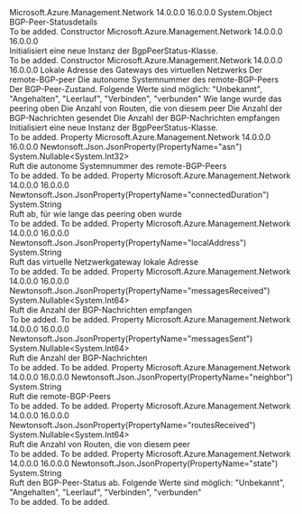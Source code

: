 <Type Name="BgpPeerStatus" FullName="Microsoft.Azure.Management.Network.Models.BgpPeerStatus">
  <TypeSignature Language="C#" Value="public class BgpPeerStatus" />
  <TypeSignature Language="ILAsm" Value=".class public auto ansi beforefieldinit BgpPeerStatus extends System.Object" />
  <TypeSignature Language="DocId" Value="T:Microsoft.Azure.Management.Network.Models.BgpPeerStatus" />
  <TypeSignature Language="VB.NET" Value="Public Class BgpPeerStatus" />
  <TypeSignature Language="F#" Value="type BgpPeerStatus = class" />
  <AssemblyInfo>
    <AssemblyName>Microsoft.Azure.Management.Network</AssemblyName>
    <AssemblyVersion>14.0.0.0</AssemblyVersion>
    <AssemblyVersion>16.0.0.0</AssemblyVersion>
  </AssemblyInfo>
  <Base>
    <BaseTypeName>System.Object</BaseTypeName>
  </Base>
  <Interfaces />
  <Docs>
    <summary>
            BGP-Peer-Statusdetails
            </summary>
    <remarks>To be added.</remarks>
  </Docs>
  <Members>
    <Member MemberName=".ctor">
      <MemberSignature Language="C#" Value="public BgpPeerStatus ();" />
      <MemberSignature Language="ILAsm" Value=".method public hidebysig specialname rtspecialname instance void .ctor() cil managed" />
      <MemberSignature Language="DocId" Value="M:Microsoft.Azure.Management.Network.Models.BgpPeerStatus.#ctor" />
      <MemberSignature Language="VB.NET" Value="Public Sub New ()" />
      <MemberType>Constructor</MemberType>
      <AssemblyInfo>
        <AssemblyName>Microsoft.Azure.Management.Network</AssemblyName>
        <AssemblyVersion>14.0.0.0</AssemblyVersion>
        <AssemblyVersion>16.0.0.0</AssemblyVersion>
      </AssemblyInfo>
      <Parameters />
      <Docs>
        <summary>
            Initialisiert eine neue Instanz der BgpPeerStatus-Klasse.
            </summary>
        <remarks>To be added.</remarks>
      </Docs>
    </Member>
    <Member MemberName=".ctor">
      <MemberSignature Language="C#" Value="public BgpPeerStatus (string localAddress = null, string neighbor = null, Nullable&lt;int&gt; asn = null, string state = null, string connectedDuration = null, Nullable&lt;long&gt; routesReceived = null, Nullable&lt;long&gt; messagesSent = null, Nullable&lt;long&gt; messagesReceived = null);" />
      <MemberSignature Language="ILAsm" Value=".method public hidebysig specialname rtspecialname instance void .ctor(string localAddress, string neighbor, valuetype System.Nullable`1&lt;int32&gt; asn, string state, string connectedDuration, valuetype System.Nullable`1&lt;int64&gt; routesReceived, valuetype System.Nullable`1&lt;int64&gt; messagesSent, valuetype System.Nullable`1&lt;int64&gt; messagesReceived) cil managed" />
      <MemberSignature Language="DocId" Value="M:Microsoft.Azure.Management.Network.Models.BgpPeerStatus.#ctor(System.String,System.String,System.Nullable{System.Int32},System.String,System.String,System.Nullable{System.Int64},System.Nullable{System.Int64},System.Nullable{System.Int64})" />
      <MemberSignature Language="VB.NET" Value="Public Sub New (Optional localAddress As String = null, Optional neighbor As String = null, Optional asn As Nullable(Of Integer) = null, Optional state As String = null, Optional connectedDuration As String = null, Optional routesReceived As Nullable(Of Long) = null, Optional messagesSent As Nullable(Of Long) = null, Optional messagesReceived As Nullable(Of Long) = null)" />
      <MemberSignature Language="F#" Value="new Microsoft.Azure.Management.Network.Models.BgpPeerStatus : string * string * Nullable&lt;int&gt; * string * string * Nullable&lt;int64&gt; * Nullable&lt;int64&gt; * Nullable&lt;int64&gt; -&gt; Microsoft.Azure.Management.Network.Models.BgpPeerStatus" Usage="new Microsoft.Azure.Management.Network.Models.BgpPeerStatus (localAddress, neighbor, asn, state, connectedDuration, routesReceived, messagesSent, messagesReceived)" />
      <MemberType>Constructor</MemberType>
      <AssemblyInfo>
        <AssemblyName>Microsoft.Azure.Management.Network</AssemblyName>
        <AssemblyVersion>14.0.0.0</AssemblyVersion>
        <AssemblyVersion>16.0.0.0</AssemblyVersion>
      </AssemblyInfo>
      <Parameters>
        <Parameter Name="localAddress" Type="System.String" />
        <Parameter Name="neighbor" Type="System.String" />
        <Parameter Name="asn" Type="System.Nullable&lt;System.Int32&gt;" />
        <Parameter Name="state" Type="System.String" />
        <Parameter Name="connectedDuration" Type="System.String" />
        <Parameter Name="routesReceived" Type="System.Nullable&lt;System.Int64&gt;" />
        <Parameter Name="messagesSent" Type="System.Nullable&lt;System.Int64&gt;" />
        <Parameter Name="messagesReceived" Type="System.Nullable&lt;System.Int64&gt;" />
      </Parameters>
      <Docs>
        <param name="localAddress">Lokale Adresse des Gateways des virtuellen Netzwerks</param>
        <param name="neighbor">Der remote-BGP-peer</param>
        <param name="asn">Die autonome Systemnummer des remote-BGP-Peers</param>
        <param name="state">Der BGP-Peer-Zustand. Folgende Werte sind möglich: "Unbekannt", "Angehalten", "Leerlauf", "Verbinden", "verbunden"</param>
        <param name="connectedDuration">Wie lange wurde das peering oben</param>
        <param name="routesReceived">Die Anzahl von Routen, die von diesem peer</param>
        <param name="messagesSent">Die Anzahl der BGP-Nachrichten gesendet</param>
        <param name="messagesReceived">Die Anzahl der BGP-Nachrichten empfangen</param>
        <summary>
            Initialisiert eine neue Instanz der BgpPeerStatus-Klasse.
            </summary>
        <remarks>To be added.</remarks>
      </Docs>
    </Member>
    <Member MemberName="Asn">
      <MemberSignature Language="C#" Value="public Nullable&lt;int&gt; Asn { get; }" />
      <MemberSignature Language="ILAsm" Value=".property instance valuetype System.Nullable`1&lt;int32&gt; Asn" />
      <MemberSignature Language="DocId" Value="P:Microsoft.Azure.Management.Network.Models.BgpPeerStatus.Asn" />
      <MemberSignature Language="VB.NET" Value="Public ReadOnly Property Asn As Nullable(Of Integer)" />
      <MemberSignature Language="F#" Value="member this.Asn : Nullable&lt;int&gt;" Usage="Microsoft.Azure.Management.Network.Models.BgpPeerStatus.Asn" />
      <MemberType>Property</MemberType>
      <AssemblyInfo>
        <AssemblyName>Microsoft.Azure.Management.Network</AssemblyName>
        <AssemblyVersion>14.0.0.0</AssemblyVersion>
        <AssemblyVersion>16.0.0.0</AssemblyVersion>
      </AssemblyInfo>
      <Attributes>
        <Attribute>
          <AttributeName>Newtonsoft.Json.JsonProperty(PropertyName="asn")</AttributeName>
        </Attribute>
      </Attributes>
      <ReturnValue>
        <ReturnType>System.Nullable&lt;System.Int32&gt;</ReturnType>
      </ReturnValue>
      <Docs>
        <summary>
            Ruft die autonome Systemnummer des remote-BGP-Peers
            </summary>
        <value>To be added.</value>
        <remarks>To be added.</remarks>
      </Docs>
    </Member>
    <Member MemberName="ConnectedDuration">
      <MemberSignature Language="C#" Value="public string ConnectedDuration { get; }" />
      <MemberSignature Language="ILAsm" Value=".property instance string ConnectedDuration" />
      <MemberSignature Language="DocId" Value="P:Microsoft.Azure.Management.Network.Models.BgpPeerStatus.ConnectedDuration" />
      <MemberSignature Language="VB.NET" Value="Public ReadOnly Property ConnectedDuration As String" />
      <MemberSignature Language="F#" Value="member this.ConnectedDuration : string" Usage="Microsoft.Azure.Management.Network.Models.BgpPeerStatus.ConnectedDuration" />
      <MemberType>Property</MemberType>
      <AssemblyInfo>
        <AssemblyName>Microsoft.Azure.Management.Network</AssemblyName>
        <AssemblyVersion>14.0.0.0</AssemblyVersion>
        <AssemblyVersion>16.0.0.0</AssemblyVersion>
      </AssemblyInfo>
      <Attributes>
        <Attribute>
          <AttributeName>Newtonsoft.Json.JsonProperty(PropertyName="connectedDuration")</AttributeName>
        </Attribute>
      </Attributes>
      <ReturnValue>
        <ReturnType>System.String</ReturnType>
      </ReturnValue>
      <Docs>
        <summary>
            Ruft ab, für wie lange das peering oben wurde
            </summary>
        <value>To be added.</value>
        <remarks>To be added.</remarks>
      </Docs>
    </Member>
    <Member MemberName="LocalAddress">
      <MemberSignature Language="C#" Value="public string LocalAddress { get; }" />
      <MemberSignature Language="ILAsm" Value=".property instance string LocalAddress" />
      <MemberSignature Language="DocId" Value="P:Microsoft.Azure.Management.Network.Models.BgpPeerStatus.LocalAddress" />
      <MemberSignature Language="VB.NET" Value="Public ReadOnly Property LocalAddress As String" />
      <MemberSignature Language="F#" Value="member this.LocalAddress : string" Usage="Microsoft.Azure.Management.Network.Models.BgpPeerStatus.LocalAddress" />
      <MemberType>Property</MemberType>
      <AssemblyInfo>
        <AssemblyName>Microsoft.Azure.Management.Network</AssemblyName>
        <AssemblyVersion>14.0.0.0</AssemblyVersion>
        <AssemblyVersion>16.0.0.0</AssemblyVersion>
      </AssemblyInfo>
      <Attributes>
        <Attribute>
          <AttributeName>Newtonsoft.Json.JsonProperty(PropertyName="localAddress")</AttributeName>
        </Attribute>
      </Attributes>
      <ReturnValue>
        <ReturnType>System.String</ReturnType>
      </ReturnValue>
      <Docs>
        <summary>
            Ruft das virtuelle Netzwerkgateway lokale Adresse
            </summary>
        <value>To be added.</value>
        <remarks>To be added.</remarks>
      </Docs>
    </Member>
    <Member MemberName="MessagesReceived">
      <MemberSignature Language="C#" Value="public Nullable&lt;long&gt; MessagesReceived { get; }" />
      <MemberSignature Language="ILAsm" Value=".property instance valuetype System.Nullable`1&lt;int64&gt; MessagesReceived" />
      <MemberSignature Language="DocId" Value="P:Microsoft.Azure.Management.Network.Models.BgpPeerStatus.MessagesReceived" />
      <MemberSignature Language="VB.NET" Value="Public ReadOnly Property MessagesReceived As Nullable(Of Long)" />
      <MemberSignature Language="F#" Value="member this.MessagesReceived : Nullable&lt;int64&gt;" Usage="Microsoft.Azure.Management.Network.Models.BgpPeerStatus.MessagesReceived" />
      <MemberType>Property</MemberType>
      <AssemblyInfo>
        <AssemblyName>Microsoft.Azure.Management.Network</AssemblyName>
        <AssemblyVersion>14.0.0.0</AssemblyVersion>
        <AssemblyVersion>16.0.0.0</AssemblyVersion>
      </AssemblyInfo>
      <Attributes>
        <Attribute>
          <AttributeName>Newtonsoft.Json.JsonProperty(PropertyName="messagesReceived")</AttributeName>
        </Attribute>
      </Attributes>
      <ReturnValue>
        <ReturnType>System.Nullable&lt;System.Int64&gt;</ReturnType>
      </ReturnValue>
      <Docs>
        <summary>
            Ruft die Anzahl der BGP-Nachrichten empfangen
            </summary>
        <value>To be added.</value>
        <remarks>To be added.</remarks>
      </Docs>
    </Member>
    <Member MemberName="MessagesSent">
      <MemberSignature Language="C#" Value="public Nullable&lt;long&gt; MessagesSent { get; }" />
      <MemberSignature Language="ILAsm" Value=".property instance valuetype System.Nullable`1&lt;int64&gt; MessagesSent" />
      <MemberSignature Language="DocId" Value="P:Microsoft.Azure.Management.Network.Models.BgpPeerStatus.MessagesSent" />
      <MemberSignature Language="VB.NET" Value="Public ReadOnly Property MessagesSent As Nullable(Of Long)" />
      <MemberSignature Language="F#" Value="member this.MessagesSent : Nullable&lt;int64&gt;" Usage="Microsoft.Azure.Management.Network.Models.BgpPeerStatus.MessagesSent" />
      <MemberType>Property</MemberType>
      <AssemblyInfo>
        <AssemblyName>Microsoft.Azure.Management.Network</AssemblyName>
        <AssemblyVersion>14.0.0.0</AssemblyVersion>
        <AssemblyVersion>16.0.0.0</AssemblyVersion>
      </AssemblyInfo>
      <Attributes>
        <Attribute>
          <AttributeName>Newtonsoft.Json.JsonProperty(PropertyName="messagesSent")</AttributeName>
        </Attribute>
      </Attributes>
      <ReturnValue>
        <ReturnType>System.Nullable&lt;System.Int64&gt;</ReturnType>
      </ReturnValue>
      <Docs>
        <summary>
            Ruft die Anzahl der BGP-Nachrichten
            </summary>
        <value>To be added.</value>
        <remarks>To be added.</remarks>
      </Docs>
    </Member>
    <Member MemberName="Neighbor">
      <MemberSignature Language="C#" Value="public string Neighbor { get; }" />
      <MemberSignature Language="ILAsm" Value=".property instance string Neighbor" />
      <MemberSignature Language="DocId" Value="P:Microsoft.Azure.Management.Network.Models.BgpPeerStatus.Neighbor" />
      <MemberSignature Language="VB.NET" Value="Public ReadOnly Property Neighbor As String" />
      <MemberSignature Language="F#" Value="member this.Neighbor : string" Usage="Microsoft.Azure.Management.Network.Models.BgpPeerStatus.Neighbor" />
      <MemberType>Property</MemberType>
      <AssemblyInfo>
        <AssemblyName>Microsoft.Azure.Management.Network</AssemblyName>
        <AssemblyVersion>14.0.0.0</AssemblyVersion>
        <AssemblyVersion>16.0.0.0</AssemblyVersion>
      </AssemblyInfo>
      <Attributes>
        <Attribute>
          <AttributeName>Newtonsoft.Json.JsonProperty(PropertyName="neighbor")</AttributeName>
        </Attribute>
      </Attributes>
      <ReturnValue>
        <ReturnType>System.String</ReturnType>
      </ReturnValue>
      <Docs>
        <summary>
            Ruft die remote-BGP-Peers
            </summary>
        <value>To be added.</value>
        <remarks>To be added.</remarks>
      </Docs>
    </Member>
    <Member MemberName="RoutesReceived">
      <MemberSignature Language="C#" Value="public Nullable&lt;long&gt; RoutesReceived { get; }" />
      <MemberSignature Language="ILAsm" Value=".property instance valuetype System.Nullable`1&lt;int64&gt; RoutesReceived" />
      <MemberSignature Language="DocId" Value="P:Microsoft.Azure.Management.Network.Models.BgpPeerStatus.RoutesReceived" />
      <MemberSignature Language="VB.NET" Value="Public ReadOnly Property RoutesReceived As Nullable(Of Long)" />
      <MemberSignature Language="F#" Value="member this.RoutesReceived : Nullable&lt;int64&gt;" Usage="Microsoft.Azure.Management.Network.Models.BgpPeerStatus.RoutesReceived" />
      <MemberType>Property</MemberType>
      <AssemblyInfo>
        <AssemblyName>Microsoft.Azure.Management.Network</AssemblyName>
        <AssemblyVersion>14.0.0.0</AssemblyVersion>
        <AssemblyVersion>16.0.0.0</AssemblyVersion>
      </AssemblyInfo>
      <Attributes>
        <Attribute>
          <AttributeName>Newtonsoft.Json.JsonProperty(PropertyName="routesReceived")</AttributeName>
        </Attribute>
      </Attributes>
      <ReturnValue>
        <ReturnType>System.Nullable&lt;System.Int64&gt;</ReturnType>
      </ReturnValue>
      <Docs>
        <summary>
            Ruft die Anzahl von Routen, die von diesem peer
            </summary>
        <value>To be added.</value>
        <remarks>To be added.</remarks>
      </Docs>
    </Member>
    <Member MemberName="State">
      <MemberSignature Language="C#" Value="public string State { get; }" />
      <MemberSignature Language="ILAsm" Value=".property instance string State" />
      <MemberSignature Language="DocId" Value="P:Microsoft.Azure.Management.Network.Models.BgpPeerStatus.State" />
      <MemberSignature Language="VB.NET" Value="Public ReadOnly Property State As String" />
      <MemberSignature Language="F#" Value="member this.State : string" Usage="Microsoft.Azure.Management.Network.Models.BgpPeerStatus.State" />
      <MemberType>Property</MemberType>
      <AssemblyInfo>
        <AssemblyName>Microsoft.Azure.Management.Network</AssemblyName>
        <AssemblyVersion>14.0.0.0</AssemblyVersion>
        <AssemblyVersion>16.0.0.0</AssemblyVersion>
      </AssemblyInfo>
      <Attributes>
        <Attribute>
          <AttributeName>Newtonsoft.Json.JsonProperty(PropertyName="state")</AttributeName>
        </Attribute>
      </Attributes>
      <ReturnValue>
        <ReturnType>System.String</ReturnType>
      </ReturnValue>
      <Docs>
        <summary>
            Ruft den BGP-Peer-Status ab. Folgende Werte sind möglich: "Unbekannt", "Angehalten", "Leerlauf", "Verbinden", "verbunden"
            </summary>
        <value>To be added.</value>
        <remarks>To be added.</remarks>
      </Docs>
    </Member>
  </Members>
</Type>
